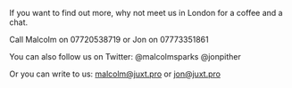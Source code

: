 If you want to find out more, why not meet us in London for a coffee and a chat.
              
<span class="lsf-icon" title="phone"/>Call Malcolm on 07720538719 or Jon on 07773351861

<span class="lsf-icon" title="twitter"/>You can also follow us on Twitter: @malcolmsparks @jonpither

<span class="lsf-icon" title="mail"/>Or you can write to us: <a href="mailto:malcolm@juxt.pro">malcolm@juxt.pro</a> or <a href="mailto:jon@juxt.pro">jon@juxt.pro</a>
